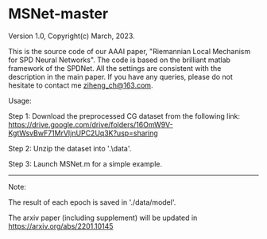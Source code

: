 # MSNet-master

Version 1.0,  Copyright(c) March, 2023. 

This is the source code of our AAAI paper, "Riemannian Local Mechanism for SPD Neural Networks". 
The code is based on the brilliant matlab framework of the SPDNet. 
All the settings are consistent with the description in the main paper.
If you have any queries, please do not hesitate to contact me ziheng_ch@163.com.

Usage:

Step 1: Download the preprocessed CG dataset from the following link:
https://drive.google.com/drive/folders/16OmW9V-KgtWsvBwF71MrVIjnUPC2Uq3K?usp=sharing

Step 2: Unzip the dataset into '.\data'.

Step 3: Launch MSNet.m for a simple example.


**************************************************************
Note:

The result of each epoch is saved in './data/model'.

The arxiv paper (including supplement) will be updated in https://arxiv.org/abs/2201.10145




